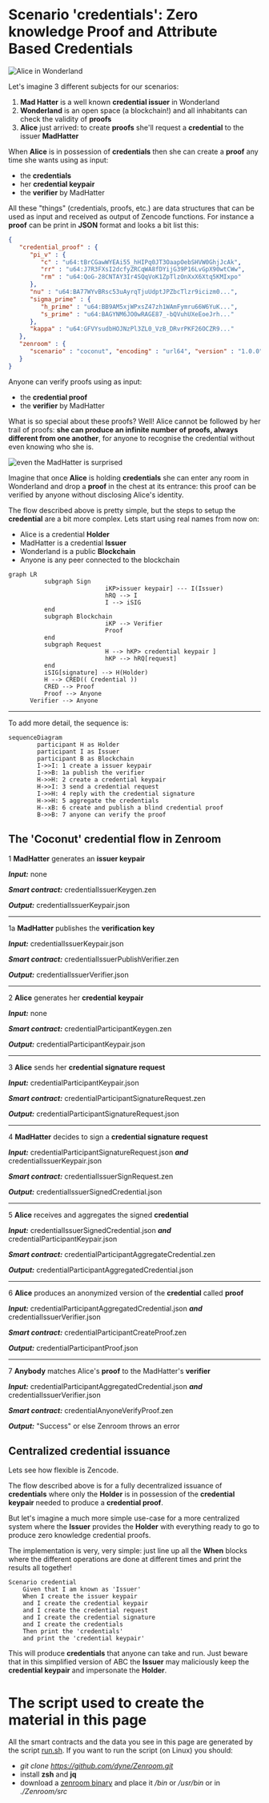 # Scenario 'credentials': Zero knowledge Proof and Attribute Based Credentials

![Alice in Wonderland](../_media/images/alice_with_cards-sm.jpg) 

Let's imagine 3 different subjects for our scenarios:

1. **Mad Hatter** is a well known **credential issuer** in Wonderland
2. **Wonderland** is an open space (a blockchain!) and all inhabitants can check the validity of **proofs**
3. **Alice** just arrived: to create **proofs** she'll request a **credential** to the issuer **MadHatter**

When **Alice** is in possession of **credentials** then she can
create a **proof** any time she wants using as input:

- the **credentials**
- her **credential keypair**
- the **verifier** by MadHatter
[](../_media/examples/zencode_simple/create_proof.zen ':include :type=code gherkin')

All these "things" (credentials, proofs, etc.) are data structures that can be used as input and received as output of Zencode functions. For instance a **proof** can be print in **JSON** format and looks a bit list this:

```json
{
   "credential_proof" : {
      "pi_v" : {
         "c" : "u64:tBrCGawWYEAi55_hHIPq0JT3OaapOebSHVW0GhjJcAk",
         "rr" : "u64:J7R3FXsI2dcfyZRCqWA8fDYijG39P16LvGpX90wtCWw",
         "rm" : "u64:QoG-28CNTAY3Ir4SQqVoK1ZpTlzOnXxX6Xtq5KMIxpo"
      },
      "nu" : "u64:BA77WYvBRsc53uAyrqTjuUdptJPZbcTlzr9icizm0...",
      "sigma_prime" : {
         "h_prime" : "u64:BB9AM5xjWPxsZ47zh1WAmFymru66W6YuK...",
         "s_prime" : "u64:BAGYNM6JO0wRAGE87_-bQVuhUXeEoeJrh..."
      },
      "kappa" : "u64:GFVYsudbHOJNzPl3ZL0_VzB_DRvrPKF26OCZR9..."
   },
   "zenroom" : {
      "scenario" : "coconut", "encoding" : "url64", "version" : "1.0.0"
   }
}
```

Anyone can verify proofs using as input:

- the **credential proof**
- the **verifier** by MadHatter
[](../_media/examples/zencode_simple/verify_proof.zen ':include :type=code gherkin')

What is so special about these proofs? Well!  Alice cannot be followed
by her trail of proofs: **she can produce an infinite number of
proofs, always different from one another**, for anyone to recognise
the credential without even knowing who she is.

![even the MadHatter is surprised](../_media/images/madhatter.jpg)

Imagine that once **Alice** is holding **credentials** she can enter
any room in Wonderland and drop a **proof** in the chest at its
entrance: this proof can be verified by anyone without disclosing
Alice's identity.

The flow described above is pretty simple, but the steps to setup the
**credential** are a bit more complex. Lets start using real names
from now on:

- Alice is a credential **Holder**
- MadHatter is a credential **Issuer**
- Wonderland is a public **Blockchain**
- Anyone is any peer connected to the blockchain

```mermaid
graph LR
          subgraph Sign
                           iKP>issuer keypair] --- I(Issuer)
                           hRQ --> I
                           I --> iSIG
          end
          subgraph Blockchain
                           iKP --> Verifier
                           Proof
          end
          subgraph Request
                           H --> hKP> credential keypair ]
                           hKP --> hRQ[request]
          end
          iSIG[signature] --> H(Holder)
          H --> CRED(( Credential ))
          CRED --> Proof
          Proof --> Anyone
      Verifier --> Anyone
```

---- 

To add more detail, the sequence is:

```mermaid
sequenceDiagram
        participant H as Holder
        participant I as Issuer
        participant B as Blockchain
        I->>I: 1 create a issuer keypair
        I->>B: 1a publish the verifier
        H->>H: 2 create a credential keypair
        H->>I: 3 send a credential request
        I->>H: 4 reply with the credential signature
        H->>H: 5 aggregate the credentials
        H--xB: 6 create and publish a blind credential proof
        B->>B: 7 anyone can verify the proof
```

## The 'Coconut' credential flow in Zenroom


1 **MadHatter** generates an **issuer keypair**

***Input:*** none

***Smart contract:*** credentialIssuerKeygen.zen

[](../_media/examples/zencode_cookbook/credentialIssuerKeygen.zen ':include :type=code gherkin')


***Output:*** credentialIssuerKeypair.json

[](../_media/examples/zencode_cookbook/credentialIssuerKeypair.json ':include :type=code json')

----

1a **MadHatter** publishes the **verification key**

***Input:*** credentialIssuerKeypair.json

***Smart contract:*** credentialIssuerPublishVerifier.zen

[](../_media/examples/zencode_cookbook/credentialIssuerPublishVerifier.zen ':include :type=code gherkin')

***Output:*** credentialIssuerVerifier.json

[](../_media/examples/zencode_cookbook/credentialIssuerVerifier.json ':include :type=code json')


----

2 **Alice** generates her **credential keypair**

***Input:*** none

***Smart contract:*** credentialParticipantKeygen.zen

[](../_media/examples/zencode_cookbook/credentialParticipantKeygen.zen ':include :type=code gherkin')


***Output:*** credentialParticipantKeypair.json

[](../_media/examples/zencode_cookbook/credentialParticipantKeypair.json ':include :type=code json')

----

3 **Alice** sends her **credential signature request**

***Input:*** credentialParticipantKeypair.json 

***Smart contract:*** credentialParticipantSignatureRequest.zen

[](../_media/examples/zencode_cookbook/credentialParticipantSignatureRequest.zen ':include :type=code gherkin')


***Output:*** credentialParticipantSignatureRequest.json

[](../_media/examples/zencode_cookbook/credentialParticipantSignatureRequest.json ':include :type=code json')

----

4 **MadHatter** decides to sign a **credential signature request**

***Input:*** credentialParticipantSignatureRequest.json ***and*** credentialIssuerKeypair.json 

***Smart contract:*** credentialIssuerSignRequest.zen

[](../_media/examples/zencode_cookbook/credentialIssuerSignRequest.zen ':include :type=code gherkin')


***Output:*** credentialIssuerSignedCredential.json

[](../_media/examples/zencode_cookbook/credentialIssuerSignedCredential.json ':include :type=code json')

----

5 **Alice** receives and aggregates the signed **credential**

***Input:*** credentialIssuerSignedCredential.json ***and*** credentialParticipantKeypair.json

***Smart contract:*** credentialParticipantAggregateCredential.zen

[](../_media/examples/zencode_cookbook/credentialParticipantAggregateCredential.zen ':include :type=code gherkin')


***Output:*** credentialParticipantAggregatedCredential.json

[](../_media/examples/zencode_cookbook/credentialParticipantAggregatedCredential.json ':include :type=code json')

----

6 **Alice** produces an anonymized version of the **credential** called **proof**

***Input:*** credentialParticipantAggregatedCredential.json ***and*** credentialIssuerVerifier.json 

***Smart contract:*** credentialParticipantCreateProof.zen

[](../_media/examples/zencode_cookbook/credentialParticipantCreateProof.zen ':include :type=code gherkin')

***Output:*** credentialParticipantProof.json

[](../_media/examples/zencode_cookbook/credentialParticipantProof.json ':include :type=code json')

----

7 **Anybody** matches Alice's **proof** to the MadHatter's **verifier**

***Input:***  credentialParticipantAggregatedCredential.json ***and*** credentialIssuerVerifier.json 

***Smart contract:*** credentialAnyoneVerifyProof.zen

[](../_media/examples/zencode_cookbook/credentialAnyoneVerifyProof.zen ':include :type=code gherkin')

***Output:*** "Success" or else Zenroom throws an error


## Centralized credential issuance

Lets see how flexible is Zencode.

The flow described above is for a fully decentralized issuance of
**credentials** where only the **Holder** is in possession of the
**credential keypair** needed to produce a **credential proof**.

But let's imagine a much more simple use-case for a more centralized
system where the **Issuer** provides the **Holder** with everything
ready to go to produce zero knowledge credential proofs.

The implementation is very, very simple: just line up all the **When**
blocks where the different operations are done at different times and
print the results all together!

```gherkin
Scenario credential
	Given that I am known as 'Issuer'
	When I create the issuer keypair
	and I create the credential keypair
	and I create the credential request
	and I create the credential signature
	and I create the credentials
	Then print the 'credentials'
	and print the 'credential keypair'
```

This will produce **credentials** that anyone can take and run. Just
beware that in this simplified version of ABC the **Issuer** may
maliciously keep the **credential keypair** and impersonate the
**Holder**.

# The script used to create the material in this page

All the smart contracts and the data you see in this page are generated by the script [run.sh](https://github.com/dyne/Zenroom/blob/master/test/zencode_credential/run.sh). If you want to run the script (on Linux) you should: 
 - *git clone https://github.com/dyne/Zenroom.git*
 - install **zsh** and **jq**
 - download a [zenroom binary](https://zenroom.org/#downloads) and place it */bin* or */usr/bin* or in *./Zenroom/src*


